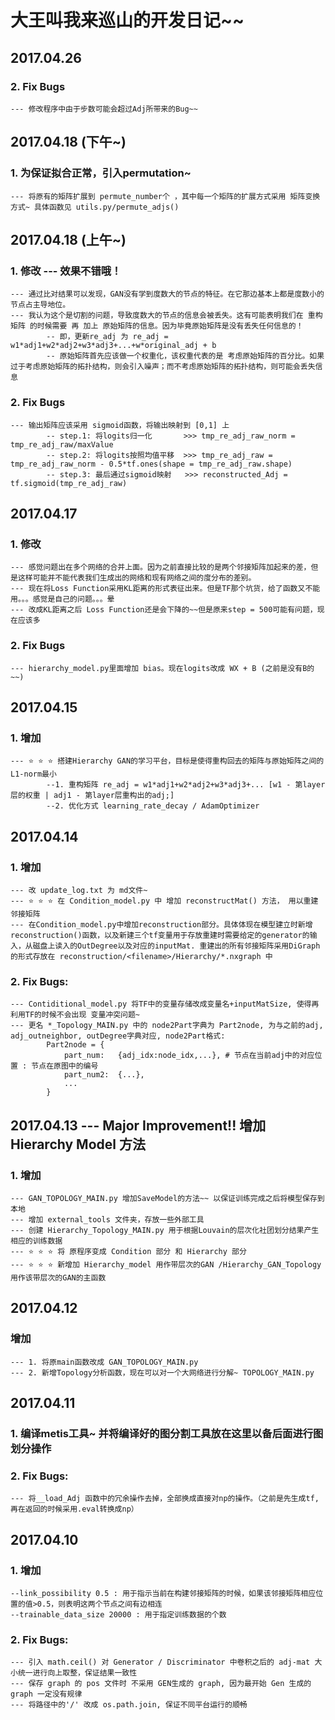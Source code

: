 # 大王叫我来巡山的开发日记~~

## 2017.04.26
### 2. Fix Bugs
    --- 修改程序中由于步数可能会超过Adj所带来的Bug~~

## 2017.04.18 (下午~)
### 1. 为保证拟合正常，引入permutation~
    --- 将原有的矩阵扩展到 permute_number个 ，其中每一个矩阵的扩展方式采用 矩阵变换 方式~ 具体函数见 utils.py/permute_adjs()

## 2017.04.18 (上午~)
### 1. 修改 --- 效果不错哦！
    --- 通过比对结果可以发现，GAN没有学到度数大的节点的特征。在它那边基本上都是度数小的节点占主导地位。
    --- 我认为这个是切割的问题，导致度数大的节点的信息会被丢失。这有可能表明我们在 重构矩阵 的时候需要 再 加上 原始矩阵的信息。因为毕竟原始矩阵是没有丢失任何信息的！
            -- 即，更新re_adj 为 re_adj = w1*adj1+w2*adj2+w3*adj3+...+w*original_adj + b
            -- 原始矩阵首先应该做一个权重化，该权重代表的是 考虑原始矩阵的百分比。如果过于考虑原始矩阵的拓扑结构，则会引入噪声；而不考虑原始矩阵的拓扑结构，则可能会丢失信息
### 2. Fix Bugs
    --- 输出矩阵应该采用 sigmoid函数，将输出映射到 [0,1] 上
            -- step.1: 将logits归一化       >>> tmp_re_adj_raw_norm = tmp_re_adj_raw/maxValue
            -- step.2: 将logits按照均值平移  >>> tmp_re_adj_raw = tmp_re_adj_raw_norm - 0.5*tf.ones(shape = tmp_re_adj_raw.shape)
            -- step.3: 最后通过sigmoid映射   >>> reconstructed_Adj = tf.sigmoid(tmp_re_adj_raw)

## 2017.04.17
### 1. 修改
    --- 感觉问题出在多个网络的合并上面。因为之前直接比较的是两个邻接矩阵加起来的差，但是这样可能并不能代表我们生成出的网络和现有网络之间的度分布的差别。
    --- 现在将Loss Function采用KL距离的形式表征出来。但是TF那个坑货，给了函数又不能用。。。感觉是自己的问题。。。晕
    --- 改成KL距离之后 Loss Function还是会下降的~~但是原来step = 500可能有问题，现在应该多
### 2. Fix Bugs
    --- hierarchy_model.py里面增加 bias。现在logits改成 WX + B (之前是没有B的~~)

## 2017.04.15
### 1. 增加
    --- ⭐️️️️ ️️⭐️ ⭐️ 搭建Hierarchy GAN的学习平台，目标是使得重构回去的矩阵与原始矩阵之间的L1-norm最小
            --1. 重构矩阵 re_adj = w1*adj1+w2*adj2+w3*adj3+... [w1 - 第layer层的权重 | adj1 - 第layer层重构出的adj;]
            --2. 优化方式 learning_rate_decay / AdamOptimizer

## 2017.04.14
### 1. 增加
    --- 改 update_log.txt 为 md文件~
    --- ⭐️️️️ ️️⭐️ ⭐️ 在 Condition_model.py 中 增加 reconstructMat() 方法， 用以重建邻接矩阵
    --- 在Condition_model.py中增加reconstruction部分。具体体现在模型建立时新增 reconstruction()函数，以及新建三个tf变量用于存放重建时需要给定的generator的输入，从磁盘上读入的OutDegree以及对应的inputMat. 重建出的所有邻接矩阵采用DiGraph的形式存放在 reconstruction/<filename>/Hierarchy/*.nxgraph 中
### 2. Fix Bugs:
    --- Contiditional_model.py 将TF中的变量存储改成变量名+inputMatSize, 使得再利用TF的时候不会出现 变量冲突问题~
    --- 更名 *_Topology_MAIN.py 中的 node2Part字典为 Part2node, 为与之前的adj, adj_outneighbor, outDegree字典对应, node2Part格式:
            Part2node = {
                part_num:   {adj_idx:node_idx,...}, # 节点在当前adj中的对应位置 : 节点在原图中的编号
                part_num2:  {...},
                ...
            }


## 2017.04.13 --- Major Improvement!! 增加 Hierarchy Model 方法
### 1. 增加
    --- GAN_TOPOLOGY_MAIN.py 增加SaveModel的方法~~ 以保证训练完成之后将模型保存到本地
    --- 增加 external_tools 文件夹，存放一些外部工具
    --- 创建 Hierarchy_Topology_MAIN.py 用于根据Louvain的层次化社团划分结果产生相应的训练数据
    --- ⭐️️️️ ️️⭐️ ⭐️ 将 原程序变成 Condition 部分 和 Hierarchy 部分
    --- ⭐️️️️ ️️⭐️ ⭐️ 新增加 Hierarchy_model 用作带层次的GAN /Hierarchy_GAN_Topology 用作该带层次的GAN的主函数


## 2017.04.12
### 增加
    --- 1. 将原main函数改成 GAN_TOPOLOGY_MAIN.py
    --- 2. 新增Topology分析函数，现在可以对一个大网络进行分解~ TOPOLOGY_MAIN.py


## 2017.04.11
### 1. 编译metis工具~ 并将编译好的图分割工具放在这里以备后面进行图划分操作

### 2. Fix Bugs:
    --- 将__load_Adj 函数中的冗余操作去掉，全部换成直接对np的操作。（之前是先生成tf,再在返回的时候采用.eval转换成np）

## 2017.04.10
### 1. 增加
    --link_possibility 0.5 : 用于指示当前在构建邻接矩阵的时候，如果该邻接矩阵相应位置的值>0.5，则表明这两个节点之间有边相连
    --trainable_data_size 20000 : 用于指定训练数据的个数

### 2. Fix Bugs:
    --- 引入 math.ceil() 对 Generator / Discriminator 中卷积之后的 adj-mat 大小统一进行向上取整，保证结果一致性
    --- 保存 graph 的 pos 文件时 不采用 GEN生成的 graph, 因为最开始 Gen 生成的 graph 一定没有规律
    --- 将路径中的'/' 改成 os.path.join, 保证不同平台运行的顺畅
